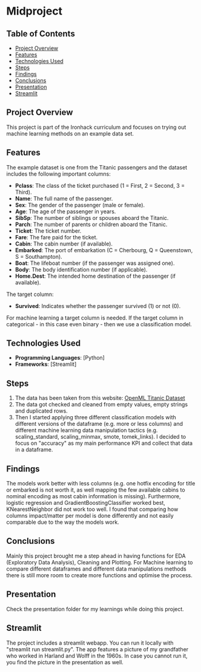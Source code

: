 # Midproject

## Table of Contents
- [Project Overview](#project-overview)
- [Features](#features)
- [Technologies Used](#technologies-used)
- [Steps](#steps)
- [Findings](#findings)
- [Conclusions](#conclusions)
- [Presentation](#presentation)
- [Streamlit](#streamlit)

## Project Overview
This project is part of the Ironhack curriculum and focuses on trying out machine learning methods on an example data set.

## Features
The example dataset is one from the Titanic passengers and
the dataset includes the following important columns:
- **Pclass**: The class of the ticket purchased (1 = First, 2 = Second, 3 = Third).
- **Name**: The full name of the passenger.
- **Sex**: The gender of the passenger (male or female).
- **Age**: The age of the passenger in years.
- **SibSp**: The number of siblings or spouses aboard the Titanic.
- **Parch**: The number of parents or children aboard the Titanic.
- **Ticket**: The ticket number.
- **Fare**: The fare paid for the ticket.
- **Cabin**: The cabin number (if available).
- **Embarked**: The port of embarkation (C = Cherbourg, Q = Queenstown, S = Southampton).
- **Boat**: The lifeboat number (if the passenger was assigned one).
- **Body**: The body identification number (if applicable).
- **Home.Dest**: The intended home destination of the passenger (if available).

The target column:
- **Survived**: Indicates whether the passenger survived (1) or not (0).

For machine learning a target column is needed. If the target column in categorical - in this case even binary - then we use a classification model.

## Technologies Used
- **Programming Languages**: [Python]
- **Frameworks**: [Streamlit]

## Steps
1. The data has been taken from this website: [OpenML Titanic Dataset](https://www.openml.org/search?type=data&sort=runs&id=40945&status=active)
2. The data got checked and cleaned from empty values, empty strings and duplicated rows.
3. Then I started applying three different classification models with different versions of the dataframe (e.g. more or less columns) and different machine learning data manipulation tactics (e.g. scaling_standard, scaling_minmax, smote, tomek_links). I decided to focus on "accuracy" as my main performance KPI and collect that data in a dataframe.

## Findings
The models work better with less columns (e.g. one hotfix encoding for title or embarked is not worth it, as well mapping the few available cabins to nominal encoding as most cabin information is missing).
Furthermore, logistic regression and GradientBoostingClassifier worked best, KNearestNeighbor did not work too well.
I found that comparing how columns impact/matter per model is done differently and not easily comparable due to the way the models work.

## Conclusions
Mainly this project brought me a step ahead in having functions for EDA (Exploratory Data Analysis), Cleaning and Plotting.
For Machine learning to compare different dataframes and different data manipulations methods there is still more room to create more functions and optimise the process.


## Presentation
Check the presentation folder for my learnings while doing this project.

## Streamlit
The project includes a streamlit webapp. You can run it locally with "streamlit run streamlit.py". The app features a picture of my grandfather who worked in Harland and Wolff in the 1960s. In case you cannot run it, you find the picture in the presentation as well.

